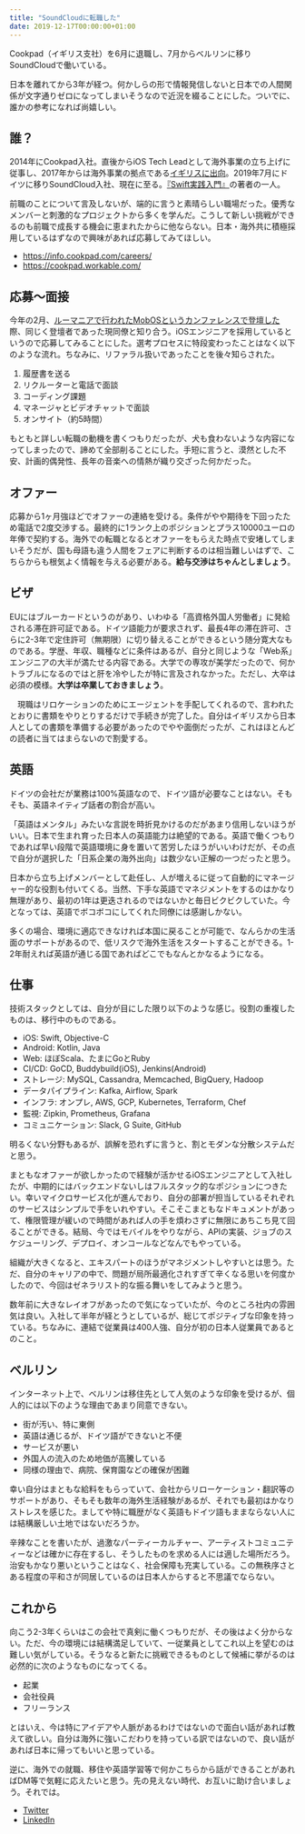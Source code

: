 ```yaml
---
title: "SoundCloudに転職した"
date: 2019-12-17T00:00:00+01:00
---
```


Cookpad（イギリス支社）を6月に退職し、7月からベルリンに移りSoundCloudで働いている。

日本を離れてから3年が経つ。何かしらの形で情報発信しないと日本での人間関係が文字通りゼロになってしまいそうなので近況を綴ることにした。ついでに、誰かの参考になれば尚嬉しい。

## 誰？

2014年にCookpad入社。直後からiOS Tech Leadとして海外事業の立ち上げに従事し、2017年からは海外事業の拠点である[イギリスに出向](https://medium.com/@yuseinishiyama/%E3%82%A4%E3%82%AE%E3%83%AA%E3%82%B9%E3%81%A7%E5%83%8D%E3%81%8F-d40e35b6de56)。2019年7月にドイツに移りSoundCloud入社、現在に至る。[『Swift実践入門』](https://www.amazon.co.jp/dp/477419414X)の著者の一人。

前職のことについて言及しないが、端的に言うと素晴らしい職場だった。優秀なメンバーと刺激的なプロジェクトから多くを学んだ。こうして新しい挑戦ができるのも前職で成長する機会に恵まれたからに他ならない。日本・海外共に積極採用しているはずなので興味があれば応募してみてほしい。

- https://info.cookpad.com/careers/
- https://cookpad.workable.com/

## 応募〜面接

今年の2月、[ルーマニアで行われたMobOSというカンファレンスで登壇した](https://romobos.com/blog/yusei-nishiyama-on-continuous-mobile-app-delivery)際、同じく登壇者であった現同僚と知り合う。iOSエンジニアを採用しているというので応募してみることにした。選考プロセスに特段変わったことはなく以下のような流れ。ちなみに、リファラル扱いであったことを後々知らされた。

1. 履歴書を送る
2. リクルーターと電話で面談
3. コーディング課題
4. マネージャとビデオチャットで面談
5. オンサイト（約5時間）

もともと詳しい転職の動機を書くつもりだったが、犬も食わないような内容になってしまったので、諦めて全部削ることにした。手短に言うと、漠然とした不安、計画的偶発性、長年の音楽への情熱が織り交ざった何かだった。

## オファー

応募から1ヶ月強ほどでオファーの連絡を受ける。条件がやや期待を下回ったため電話で2度交渉する。最終的に1ランク上のポジションとプラス10000ユーロの年俸で契約する。海外での転職となるとオファーをもらえた時点で安堵してしまいそうだが、国も母語も違う人間をフェアに判断するのは相当難しいはずで、こちらからも根気よく情報を与える必要がある。**給与交渉はちゃんとしましょう**。

## ビザ

EUにはブルーカードというのがあり、いわゆる「高資格外国人労働者」に発給される滞在許可証である。ドイツ語能力が要求されず、最長4年の滞在許可、さらに2-3年で定住許可（無期限）に切り替えることができるという随分寛大なものである。学歴、年収、職種などに条件はあるが、自分と同じような「Web系」エンジニアの大半が満たせる内容である。大学での専攻が美学だったので、何かトラブルになるのではと肝を冷やしたが特に言及されなかった。ただし、大卒は必須の模様。**大学は卒業しておきましょう**。

　現職はリロケーションのためにエージェントを手配してくれるので、言われたとおりに書類をやりとりするだけで手続きが完了した。自分はイギリスから日本人としての書類を準備する必要があったのでやや面倒だったが、これはほとんどの読者に当てはまらないので割愛する。

## 英語

ドイツの会社だが業務は100%英語なので、ドイツ語が必要なことはない。そもそも、英語ネイティブ話者の割合が高い。

「英語はメンタル」みたいな言説を時折見かけるのだがあまり信用しないほうがいい。日本で生まれ育った日本人の英語能力は絶望的である。英語で働くつもりであれば早い段階で英語環境に身を置いて苦労したほうがいいわけだが、その点で自分が選択した「日系企業の海外出向」は数少ない正解の一つだったと思う。

日本から立ち上げメンバーとして赴任し、人が増えるに従って自動的にマネージャー的な役割も付いてくる。当然、下手な英語でマネジメントをするのはかなり無理があり、最初の1年は更迭されるのではないかと毎日ビクビクしていた。今となっては、英語でボコボコにしてくれた同僚には感謝しかない。

多くの場合、環境に適応できなければ本国に戻ることが可能で、なんらかの生活面のサポートがあるので、低リスクで海外生活をスタートすることができる。1-2年耐えれば英語が通じる国であればどこでもなんとかなるようになる。

## 仕事

技術スタックとしては、自分が目にした限り以下のような感じ。役割の重複したものは、移行中のものである。

- iOS: Swift, Objective-C
- Android: Kotlin, Java
- Web: ほぼScala、たまにGoとRuby
- CI/CD: GoCD, Buddybuild(iOS), Jenkins(Android)
- ストレージ: MySQL, Cassandra, Memcached, BigQuery, Hadoop
- データパイプライン: Kafka, Airflow, Spark
- インフラ: オンプレ, AWS, GCP, Kubernetes, Terraform, Chef
- 監視: Zipkin, Prometheus, Grafana
- コミュニケーション: Slack, G Suite, GitHub

明るくない分野もあるが、誤解を恐れずに言うと、割とモダンな分散システムだと思う。

まともなオファーが欲しかったので経験が活かせるiOSエンジニアとして入社したが、中期的にはバックエンドないしはフルスタック的なポジションにつきたい。幸いマイクロサービス化が進んでおり、自分の部署が担当しているそれぞれのサービスはシンプルで手をいれやすい。そこそこまともなドキュメントがあって、権限管理が緩いので時間があれば人の手を煩わさずに無限にあちこち見て回ることができる。結局、今ではモバイルをやりながら、APIの実装、ジョブのスケジューリング、デプロイ、オンコールなどなんでもやっている。

組織が大きくなると、エキスパートのほうがマネジメントしやすいとは思う。ただ、自分のキャリアの中で、問題が局所最適化されすぎて辛くなる思いを何度かしたので、今回はゼネラリスト的な振る舞いをしてみようと思う。

数年前に大きなレイオフがあったので気になっていたが、今のところ社内の雰囲気は良い。入社して半年が経とうとしているが、総じてポジティブな印象を持っている。ちなみに、連結で従業員は400人強、自分が初の日本人従業員であるとのこと。

## ベルリン

インターネット上で、ベルリンは移住先として人気のような印象を受けるが、個人的には以下のような理由であまり同意できない。

- 街が汚い、特に東側
- 英語は通じるが、ドイツ語ができないと不便
- サービスが悪い
- 外国人の流入のため地価が高騰している
- 同様の理由で、病院、保育園などの確保が困難

幸い自分はまともな給料をもらっていて、会社からリローケーション・翻訳等のサポートがあり、そもそも数年の海外生活経験があるが、それでも最初はかなりストレスを感じた。ましてや特に職歴がなく英語もドイツ語もままならない人には結構厳しい土地ではないだろうか。

辛辣なことを書いたが、過激なパーティーカルチャー、アーティストコミュニティーなどは確かに存在するし、そうしたものを求める人には適した場所だろう。治安もかなり悪いということはなく、社会保障も充実している。この無秩序さとある程度の平和さが同居しているのは日本人からすると不思議でならない。

## これから

向こう2-3年くらいはこの会社で真剣に働くつもりだが、その後はよく分からない。ただ、今の環境には結構満足していて、一従業員としてこれ以上を望むのは難しい気がしている。そうなると新たに挑戦できるものとして候補に挙がるのは必然的に次のようなものになってくる。

- 起業
- 会社役員
- フリーランス

とはいえ、今は特にアイデアや人脈があるわけではないので面白い話があれば教えて欲しい。自分は海外に強いこだわりを持っている訳ではないので、良い話があれば日本に帰ってもいいと思っている。

逆に、海外での就職、移住や英語学習等で何かこちらから話ができることがあればDM等で気軽に応えたいと思う。先の見えない時代、お互いに助け合いましょう。それでは。

- [Twitter](https://twitter.com/yuseinishiyama)
- [LinkedIn](https://www.linkedin.com/in/yusei-nishiyama-6b45299b/)
